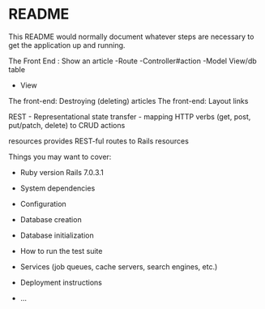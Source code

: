 # README

This README would normally document whatever steps are necessary to get the
application up and running.



The Front End : Show an article 
-Route
-Controller#action
-Model View/db table
- View


The front-end: Destroying (deleting) articles
The front-end: Layout links

REST - Representational state transfer - mapping HTTP verbs (get, post, put/patch, delete) to CRUD actions

resources provides REST-ful routes to Rails resources


Things you may want to cover:

* Ruby version Rails 7.0.3.1

* System dependencies

* Configuration

* Database creation

* Database initialization

* How to run the test suite

* Services (job queues, cache servers, search engines, etc.)

* Deployment instructions

* ...

